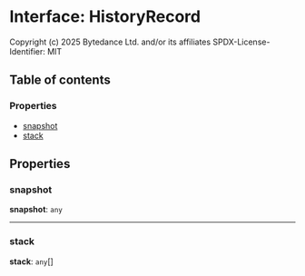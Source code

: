 # Interface: HistoryRecord

Copyright (c) 2025 Bytedance Ltd. and/or its affiliates
SPDX-License-Identifier: MIT

## Table of contents

### Properties

* [snapshot](/en/auto-docs/fixed-history-plugin/interfaces/HistoryRecord.md#snapshot)
* [stack](/en/auto-docs/fixed-history-plugin/interfaces/HistoryRecord.md#stack)

## Properties

### snapshot

**snapshot**: `any`

***

### stack

**stack**: `any`\[]
